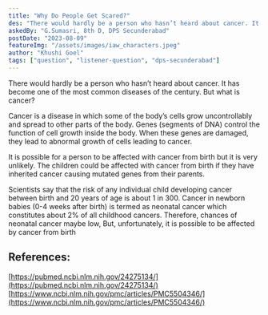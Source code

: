 ```yaml
---
title: "Why Do People Get Scared?"
des: "There would hardly be a person who hasn’t heard about cancer. It has become one of the most common diseases of the century. But what is cancer? "
askedBy: "G.Sumasri, 8th D, DPS Secunderabad"
postDate: "2023-08-09"
featureImg: "/assets/images/iaw_characters.jpeg"
author: "Khushi Goel"
tags: ["question", "listener-question", "dps-secunderabad"]
---
```

There would hardly be a person who hasn’t heard about cancer. It has become one of the most common diseases of the century. But what is cancer? 

Cancer is a disease in which some of the body’s cells grow uncontrollably and spread to other parts of the body. Genes (segments of DNA) control the function of cell growth inside the body. When these genes are damaged, they lead to abnormal growth of cells leading to cancer. 

It is possible for a person to be affected with cancer from birth but it is very unlikely. The  children could be affected with cancer from birth if they have inherited cancer causing mutated genes from their parents. 

Scientists say that the risk of any individual child developing cancer between birth and 20 years of age is about 1 in 300. Cancer in newborn babies (0-4 weeks after birth) is termed as neonatal cancer which constitutes about 2% of all childhood cancers. Therefore, chances of neonatal cancer maybe low, But, unfortunately, it is possible to be affected by cancer from birth

## References: 
[https://pubmed.ncbi.nlm.nih.gov/24275134/](https://pubmed.ncbi.nlm.nih.gov/24275134/)
[https://www.ncbi.nlm.nih.gov/pmc/articles/PMC5504346/](https://www.ncbi.nlm.nih.gov/pmc/articles/PMC5504346/)
